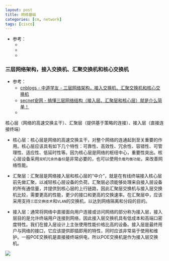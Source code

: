 ```yaml
---
layout: post
title: 网络基础
categories: [cm, network]
tags: [cisco]
---
```


* 参考： 
    * []()
    * []()
    * []()




### 三层网络架构，接入交换机、汇聚交换机和核心交换机

* 参考： 
    * [cnblogs - 中道学友 - 三层网络架构，接入交换机、汇聚交换机和核心交换机](https://www.cnblogs.com/awpatp/p/12781565.html)
    * [secnet安网 - 搞懂三层网络结构（接入层、汇聚层和核心层）就是介么简单！](http://www.secnet.cn/newsdetail/408.html)
    * []()

核心层（网络的高速交换主干）、汇聚层（提供基于策略的连接）、接入层（直接连接终端）

* 核心层：核心层是网络的高速交换主干，对整个网络的连通起到至关重要的作用。核心层应该具有如下几个特性：可靠性、高效性、冗余性、容错性、可管理性、适应性、低延时性等。因为核心层是网络的枢纽中心，重要性突出。核心层设备采用`双机冗余热备份`是非常必要的，也可以使用`负载均衡功能`，来改善网络性能。

* 汇聚层：汇聚层是网络接入层和核心层的“中介”，就是在有线终端接入核心层前先做汇聚，以减轻核心层设备的负荷。汇聚层必须能够处理来自接入层设备的所有通信量，并提供到核心层的上行链路，因此汇聚层交换机与接入层交换机比较，需要更高的性能，更少的接口和更高的交换速率。在汇聚层中，应该采用支持`三层交换技术`和`VLAN`的交换机，以达到网络隔离和分段的目的。

* 接入层：通常将网络中直接面向用户连接或访问网络的部分称为接入层，接入层目的是允许终端用户连接到网络，因此接入层交换机具有低成本和高端口密度特性。我们在接入层设计上主张使用性能价格比高的设备。接入层是最终用户与网络的接口，它应该提供即插即用的特性，同时应该非常易于使用和维护。一般POE交换机是直接接终端供电，所以POE交换机是作为接入层交换机。


![](三层网络架构.jpg)












